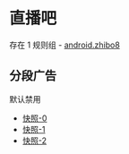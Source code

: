 # 直播吧

存在 1 规则组 - [android.zhibo8](/src/apps/android.zhibo8.ts)

## 分段广告

默认禁用

- [快照-0](https://i.gkd.li/import/12841134)
- [快照-1](https://i.gkd.li/import/12841135)
- [快照-2](https://i.gkd.li/import/13786148)
